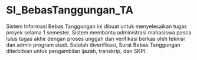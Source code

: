 # SI_BebasTanggungan_TA
Sistem Informasi Bebas Tanggungan ini dibuat untuk menyelesaikan tugas proyek selama 1 semester. Sistem membantu administrasi mahasiswa pasca lulus tugas akhir dengan proses unggah dan verifikasi berkas oleh teknisi dan admin program studi. Setelah diverifikasi, Surat Bebas Tanggungan diterbitkan untuk pengambilan ijazah, transkrip, dan SKPI.
